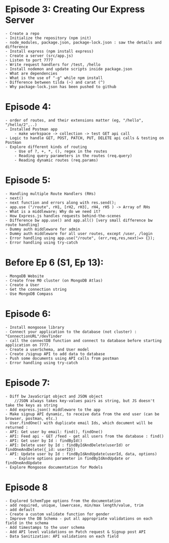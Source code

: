 
# Episode 3: Creating Our Express Server

    - Create a repo
    - Initialize the repository (npm init)
    - node_modules, package.json, package-lock.json : saw the details and difference
    - Install express (npm install express)
    - Create a server (src/app.js)
    - Listen to port 7777
    - Write request handlers for /test, /hello
    - Install nodemon and update scripts inside package.json
    - What are dependencies 
    - What is the use of "-g" while npm install
    - Difference between tilda (~) and carat (^)
    - Why package-lock.json has been pushed to github

# Episode 4:
    - order of routes, and their extensions matter (eg, "/hello", "/hello/2",..)
    - Installed Postman app
        - make workspace -> collection -> test GET api call
    - Logic to handle GET, POST, PATCH, PUT, DELETE api calls & testing on Postman
    - Explore different kinds of routing
        - Use of ?, +, *, (), regex in the routes
        - Reading query parameters in the routes (req.query)
        - Reading dynamic routes (req.params)

# Episode 5: 
    - Handling multiple Route Handlers (RHs)
    - next()
    - next function and errors along with res.send();
    - app.use ("/route", rH1, [rH2, rH3], rH4, rH5 ) -> Array of RHs
    - What is a middleware; Why do we need it? 
    - How Express.js handles requests behind-the-scenes
    - Difference bw app.use() and app.all() [very small difference bw route handling]
    - Dummy auth middleware for admin
    - Dummy auth middleware for all user routes, except /user, /login
    - Error handling using app.use("/route", (err,req,res,next)=> {});
    - Error handling using try-catch

# Before Ep 6 (S1, Ep 13):
    - MongoDB Website 
    - Create free M0 cluster (on MongoDB Atlas)
    - Create a User 
    - Get the connection string
    - Use MongoDB Compass
# Episode 6: 
    - Install mongoose library
    - Connect your application to the database (not cluster) : "ConnectionURL"/devTinder
    - call the connectDB function and connect to database before starting application on 7777.
    - Create a userSchema, and User model 
    - Create /signup API to add data to database
    - Push some documents using API calls from postman
    - Error handling using try-catch

# Episode 7:
    - Diff bw JavaScript object and JSON object 
        //JSON always takes key-values pairs as string, but JS doesn't take the keys as string
    - Add express.json() middleware to the app
    - Make signup API dynamic, to receive data from the end user (can be browser, postman, etc.)
    - User.findOne() with duplicate email Ids, which document will be returned : 
    - API: Get user by email: find(), findOne()
    - API: Feed api - GET /feed - get all users from the database : find()
    - API: Get user by Id : findById()
    - API: Delete user by Id : findByIdAndDelete(userId) or findOneAndDelete({_id: userID})
    - API: Update user by Id : findByIdAndUpdate(userId, data, options)
        - Explore options parameter in findByIdAndUpdate or findOneAndUpdate
    - Explore Mongoose documentation for Models

# Episode 8
    - Explored SchemType options from the documentation
    - add required, unique, lowercase, min/max length/value, trim
    - add default 
    - Create a custom validate function for gender
    - Improve the DB Schema - put all appropriate validations on each field in the schema
    - Add timestamps to the user schema 
    - Add API level validations on Patch request & Signup post API
    - Data Sanitization: API validations on each field